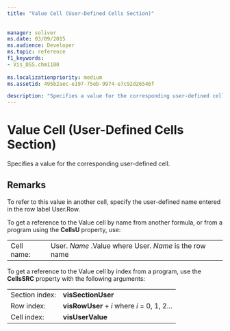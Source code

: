 ```yaml
---
title: "Value Cell (User-Defined Cells Section)"
 
 
manager: soliver
ms.date: 03/09/2015
ms.audience: Developer
ms.topic: reference
f1_keywords:
- Vis_DSS.chm1100
 
ms.localizationpriority: medium
ms.assetid: 495b2aec-e197-75eb-9974-e7c92d26546f

description: "Specifies a value for the corresponding user-defined cell."
---
```


# Value Cell (User-Defined Cells Section)

Specifies a value for the corresponding user-defined cell.
  
## Remarks

To refer to this value in another cell, specify the user-defined name entered in the row label User.Row.
  
To get a reference to the Value cell by name from another formula, or from a program using the **CellsU** property, use: 
  
|||
|:-----|:-----|
| Cell name:  <br/> | User.  *Name*  .Value            where User.  *Name*  is the row name  <br/> |
   
To get a reference to the Value cell by index from a program, use the **CellsSRC** property with the following arguments: 
  
|||
|:-----|:-----|
| Section index:  <br/> |**visSectionUser** <br/> |
| Row index:  <br/> |**visRowUser** +  *i*            where  *i*  = 0, 1, 2...  <br/> |
| Cell index:  <br/> |**visUserValue** <br/> |
   

